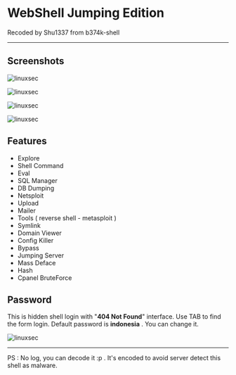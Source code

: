 # WebShell Jumping Edition

Recoded by Shu1337 from b374k-shell

----------
## Screenshots

![linuxsec](https://raw.githubusercontent.com/linuxsec/webshell/master/screenshot/shell.png "Private Shell")

![linuxsec](https://raw.githubusercontent.com/linuxsec/webshell/master/screenshot/netsploit.png "Netsploit")

![linuxsec](https://raw.githubusercontent.com/linuxsec/webshell/master/screenshot/jumping.png "Jumping Server")

![linuxsec](https://raw.githubusercontent.com/linuxsec/webshell/master/screenshot/symlink-server.png "Symlink Server")

## Features

 - Explore
 - Shell Command
 - Eval
 - SQL Manager
 - DB Dumping
 - Netsploit
 - Upload
 - Mailer
 - Tools ( reverse shell - metasploit )
 - Symlink
 - Domain Viewer
 - Config Killer
 - Bypass
 - Jumping Server
 - Mass Deface
 - Hash
 - Cpanel BruteForce


## Password

This is hidden shell login with "**404 Not Found**" interface. Use TAB to find the form login.
Default password is **indonesia** . You can change it.

![linuxsec](https://raw.githubusercontent.com/linuxsec/webshell/master/screenshot/notfound%20shell.png "Private Shell")

----------

PS : No log, you can decode it :p . It's encoded to avoid server detect this shell as malware.
